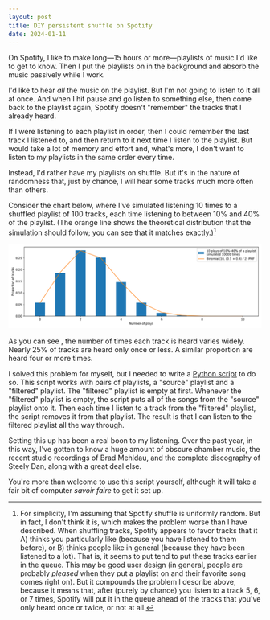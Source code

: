```yaml
---
layout: post
title: DIY persistent shuffle on Spotify
date: 2024-01-11
---
```


On Spotify, I like to make long—15 hours or more—playlists of music I'd like to get to know. Then I put the playlists on in the background and absorb the music passively while I work.

I'd like to hear *all* the music on the playlist. But I'm not going to listen to it all at once. And when I hit pause and go listen to something else, then come back to the playlist again, Spotify doesn't "remember" the tracks that I already heard.

If I were listening to each playlist in order, then I could remember the last track I listened to, and then return to it next time I listen to the playlist. But would take a lot of memory and effort and, what's more, I don't want to listen to my playlists in the same order every time.

Instead, I'd rather have my playlists on shuffle. But it's in the nature of randomness that, just by chance, I will hear some tracks much more often than others.

Consider the chart below, where I've simulated listening 10 times to a shuffled playlist of 100 tracks, each time listening to between 10% and 40% of the playlist. (The orange line shows the theoretical distribution that the simulation should follow; you can see that it matches exactly.)[^fn1]

[^fn1]: For simplicity, I'm assuming that Spotify shuffle is uniformly random. But in fact, I don't think it is, which makes the problem worse than I have described. When shuffling tracks, Spotify appears to favor tracks that it A) thinks you particularly like (because you have listened to them before), or B) thinks people like in general (because they have been listened to a lot). That is, it seems to put tend to put these tracks earlier in the queue. This may be good user design (in general, people are probably *pleased* when they put a playlist on and their favorite song comes right on). But it compounds the problem I describe above, because it means that, after (purely by chance) you listen to a track 5, 6, or 7 times, Spotify will put it in the queue ahead of the tracks that you've only heard once or twice, or not at all.

![Simulation of Spotify shuffle](/assets/images/spotify_playlist_hist.png)

As you can see , the number of times each track is heard varies widely. Nearly 25% of tracks are heard only once or less. A similar proportion are heard four or more times.

I solved this problem for myself, but I needed to write a [Python script](https://github.com/malcolmsailor/spotify_filter_played) to do so. This script works with pairs of playlists, a "source" playlist and a "filtered" playlist. The "filtered" playlist is empty at first. Whenever the "filtered" playlist is empty, the script puts all of the songs from the "source" playlist onto it. Then each time I listen to a track from the "filtered" playlist, the script removes it from that playlist. The result is that I can listen to the filtered playlist all the way through.

Setting this up has been a real boon to my listening. Over the past year, in this way, I've gotten to know a huge amount of obscure chamber music, the recent studio recordings of Brad Mehldau, and the complete discography of Steely Dan, along with a great deal else.

You're more than welcome to use this script yourself, although it will take a fair bit of computer *savoir faire* to get it set up.
